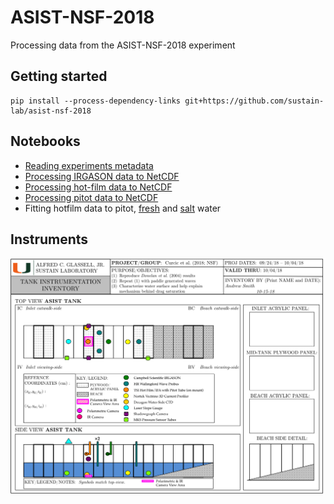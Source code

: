 # ASIST-NSF-2018

Processing data from the ASIST-NSF-2018 experiment

## Getting started

```
pip install --process-dependency-links git+https://github.com/sustain-lab/asist-nsf-2018
```

## Notebooks

* [Reading experiments metadata](https://github.com/sustain-lab/asist-nsf-2018/blob/master/notebooks/reading-experiment-metadata.ipynb)
* [Processing IRGASON data to NetCDF](https://github.com/sustain-lab/asist-nsf-2018/blob/master/notebooks/processing-irgason-L1-to-L2.ipynb)
* [Processing hot-film data to NetCDF](https://github.com/sustain-lab/asist-nsf-2018/blob/master/notebooks/processing-hotfilm-L1-to-L2.ipynb)
* [Processing pitot data to NetCDF](https://github.com/sustain-lab/asist-nsf-2018/blob/master/notebooks/processing-pitot-L1-to-L2.ipynb)
* Fitting hotfilm data to pitot, [fresh](https://github.com/sustain-lab/asist-nsf-2018/blob/master/notebooks/fitting-hotfilm-to-pitot-fresh.ipynb) 
and [salt](https://github.com/sustain-lab/asist-nsf-2018/blob/master/notebooks/fitting-hotfilm-to-pitot-salt.ipynb) water

## Instruments

![](assets/lab-instruments-diagram.png)
